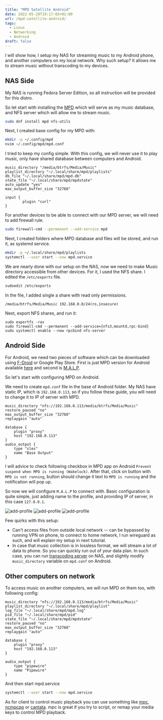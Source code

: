 ```yaml
---
title: "MPD Satellite Android"
date: 2022-05-20T19:17:03+02:00
url: /mpd-satellite-android/
tags:
  - Linux
  - Networking
  - Android
draft: false
---
```


I will show how, I setup my NAS for streaming music to my Android phone, and
another computers on my local network. Why such setup? It allows me to stream
music without transcoding to my devices.

<!--more-->

## NAS Side

My NAS is running Fedora Server Edition, so all instruction will be provided for this distro.

So let start with installing the [MPD](https://www.musicpd.org/) which will
serve as my music database, and NFS server which will allow me to stream music.

```bash
sudo dnf install mpd nfs-utils
```

Next, I created base config for my MPD with:

```bash
mkdir -p ~/.config/mpd
nvim ~/.config/mpd/mpd.conf
```

I tried to keep my config simple. With this config, we will never use it to
play music, only have shared database between computers and Android.

```properties
music_directory "/media/btrfs/Media/Music"
playlist_directory "~/.local/share/mpd/playlists"
db_file "~/.local/share/mpd/mpd.db"
state_file "~/.local/share/mpd/mpdstate"
auto_update "yes"
max_output_buffer_size "32768"

input {
        plugin "curl"
}
```

For another devices to be able to connect with our MPD server, we will need to add firewall rule.

```bash
sudo firewall-cmd --permanent --add-service mpd
```

Next, I created folders where MPD database and files will be stored, and run it, as systemd service.

```bash
mkdir -p ~/.local/share/mpd/playlists
systemctl --user start --now mpd.service
```

We are nearly done with our setup on the NAS, now we need to make Music
directory accessible from other devices. For it, I used the NFS share. I edited
the `/etc/exports` file.

```bash
sudoedit /etc/exports
```

In the file, I added single a share with read only permissions.

```
/media/btrfs/Media/Music 192.168.0.0/24(ro,insecure)
```

Next, export NFS shares, and run it:

```
sudo exportfs -rav
sudo firewall-cmd --permanent --add-service={nfs3,mountd,rpc-bind}
sudo systemctl enable --now rpcbind nfs-server
```

## Android Side

For Android, we need two pieces of software which can be downloaded using
[F-Droid](https://f-droid.org/) or Google Play Store. First is just MPD version
for Android available [here](https://f-droid.org/en/packages/org.musicpd/) and
second is [M.A.L.P](https://gitlab.com/gateship-one/malp/).

So let's start with configuring MPD on Android.

We need to create `mpd.conf` file in the base of Android folder. My NAS have
static IP, which is `192.168.0.113`, so if you follow these guide, you will
need to change it to IP of server with MPD.

```properties
music_directory "nfs://192.168.0.113/media/btrfs/Media/Music"
restore_paused "no"
max_output_buffer_size "32768"
replaygain "auto"

database {
    plugin "proxy"
    host "192.168.0.113"
}
audio_output {
    type "sles"
    name "Base Output"
}
```

I will advice to check following checkbox in MPD app on Android `Prevent
suspend when MPD is running (Wakelock)`. After that, click on button with `MPD
is not running`, button should change it text to `MPD is running` and the
notification will pop up.

So now we will configure `M.A.L.P` to connect with. Basic configuration is
quite simple, just adding name to the profile, and providing IP of server, in
this case `127.0.0.1`.

![add-profile](img/malp-profile.png "Click on plus to create new profile")
![add-profile](img/malp-edit-profile.png "Simple profile for local running version")
![add-profile](img/malp-folder.png "We can browse music base on folder structure")

Few quirks with this setup:
 * Can't access files from outside local network -- can be bypassed by
   running VPN on phone, to connect to home network, I run wireguard as such,
   and will explain my setup in next tutorial.
 * In case that music collection is in lossless format, we will stream a lot of
   data to phone. So you can quickly run out of your data plan. In such case,
   you can run [transcoding
   server](https://github.com/jorams/transcoding-music-server) on NAS, and
   slightly modify `music_directory` variable on `mpd.conf` on Android.

## Other computers on network

To access music on another computers, we will run MPD on them too, with following config:

```properties
music_directory "nfs://192.168.0.113/media/btrfs/Media/Music"
playlist_directory "~/.local/share/mpd/playlist"
log_file "~/.local/share/mpd/mpd.log"
pid_file "~/.local/share/mpd/pid"
state_file "~/.local/share/mpd/mpdstate"
restore_paused "no"
max_output_buffer_size "32768"
replaygain "auto"

database {
    plugin "proxy"
    host "192.168.0.113"
}

audio_output {
    type "pipewire"
    name "Pipewire"
}
```

And then start mpd.service

```bash
systemctl --user start --now mpd.service
```

As for client to control music playback you can use something like
[mpc](https://musicpd.org/doc/mpc/html/),
[ncmpcpp](https://rybczak.net/ncmpcpp/) or
[cantata](https://github.com/cdrummond/cantata).
mpc is great if you try to script, or remap your media keys to control MPD playback.
